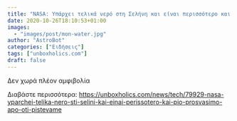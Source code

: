```yaml
---
title: "NASA: Υπάρχει τελικά νερό στη Σελήνη και είναι περισσότερο και πιο προσβάσιμο από ότι πιστεύαμε"
date: 2020-10-26T18:10:53+01:00
images:
  - "images/post/mon-water.jpg"
author: "AstroBot"
categories: ["Ειδήσεις"]
tags: ["unboxholics.com"]
draft: false
---
```


Δεν χωρά πλέον αμφιβολία

Διαβάστε περισσότερα: https://unboxholics.com/news/tech/79929-nasa-yparchei-telika-nero-sti-selini-kai-einai-perissotero-kai-pio-prosvasimo-apo-oti-pistevame
